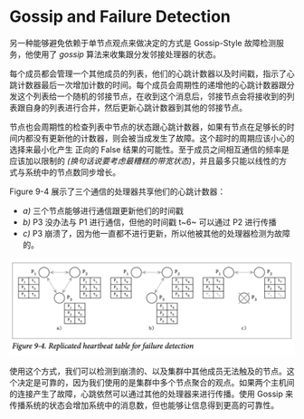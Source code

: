 # Gossip and Failure Detection

另一种能够避免依赖于单节点观点来做决定的方式是 Gossip-Style 故障检测服务，他使用了 *gossip* 算法来收集跟分发邻接处理器的状态。

每个成员都会管理一个其他成员的列表，他们的心跳计数器以及时间戳，指示了心跳计数器最后一次增加计数的时间。每个成员会周期性的递增他的心跳计数器跟分发这个列表给一个随机的邻接节点，在收到这个消息后，邻接节点会将接收到的列表跟自身的列表进行合并，然后更新心跳计数器到其他的邻接节点。

节点也会周期性的检查列表中节点的状态跟心跳计数器，如果有节点在足够长的时间内都没有更新他的计数器，则会被当成发生了故障。这个超时的周期应该小心的选择来最小化产生 正向的 False 结果的可能性。至于成员之间相互通信的频率是应该加以限制的 *(换句话说要考虑最糟糕的带宽状态)*，并且最多只能以线性的方式与系统中的节点数同步增长。

Figure 9-4 展示了三个通信的处理器共享他们的心跳计数器：

- *a)* 三个节点能够进行通信跟更新他们的时间戳
- *b)* P3 没办法与 P1 进行通信，但他的时间戳 t~6~ 可以通过 P2 进行传播
- *c)* P3 崩溃了，因为他一直都不进行更新，所以他被其他的处理器检测为故障的。

![image-20210420011756270](chapter_9_4_goosip_and_failure_detection.assets/image-20210420011756270.png)



使用这个方式，我们可以检测到崩溃的、以及集群中其他成员无法触及的节点。这个决定是可靠的，因为我们使用的是集群中多个节点聚合的观点。如果两个主机间的连接产生了故障，心跳依然可以通过其他的处理器来进行传播。使用 Gossip 来传播系统的状态会增加系统中的消息数，但也能够让信息得到更高的可靠性。